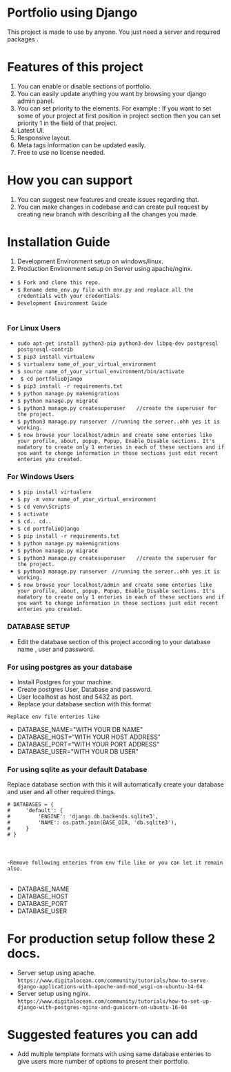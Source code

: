 # Portfolio using Django
This project is made to use by anyone. You just need a server and required packages .
# Features of this project
1. You can enable or disable sections of portfolio.
2. You can easily update anything you want by browsing your django admin panel.
3. You can set priority to the elements. 
   For example : If you want to set some of your project at first position in project section then you can set priority 1 in the field of that project.
5. Latest UI.
6. Responsive layout.
7. Meta tags information can be updated easily.
8. Free to use no license needed.

# How you can support 
1. You can suggest new features and create issues regarding that.
2. You can make changes in codebase and can create pull request by creating new branch with describing all the changes you made.

# Installation Guide
1. Development Environment setup on windows/linux.
2. Production Environment setup on Server using apache/nginx.

- ``` $ Fork and clone this repo. ```
- ```$ Rename demo_env.py file with env.py and replace all the credentials with your credentials```
- ``` Development Environment Guide ```<br><br>
### For Linux Users
- ``` sudo apt-get install python3-pip python3-dev libpq-dev postgresql postgresql-contrib  ``` 
- ``` $ pip3 install virtualenv ```
- ``` $ virtualenv name_of_your_virtual_environment ```
- ``` $ source name_of_your_virtual_environment/bin/activate ```
- ``` $ cd portfolioDjango```
- ``` $ pip3 install -r requirements.txt ```
- ``` $ python manage.py makemigrations ```
- ``` $ python manage.py migrate ```
- ``` $ python3 manage.py createsuperuser  ```               ```  //create the superuser for the project.```
- ``` $ python3 manage.py runserver ```                       ``` //running the server..ohh yes it is working.```
- ``` $ now browse your localhost/admin and create some enteries like your profile, about, popup, Popup, Enable_Disable sections. It's madatory to create only 1 enteries in each of these sections and if you want to change information in those sections just edit recent enteries you created. ```

### For Windows Users

- ``` $ pip install virtualenv ```
- ``` $ py -m venv name_of_your_virtual_environment ```
- ``` $ cd venv\Scripts ```
- ``` $ activate ```
- ``` $ cd.. cd..  ```
- ``` $ cd portfolioDjango ```
- ``` $ pip install -r requirements.txt ```
- ``` $ python manage.py makemigrations ```
- ``` $ python manage.py migrate ```
- ``` $ python3 manage.py createsuperuser  ```               ```  //create the superuser for the project.```
- ``` $ python3 manage.py runserver ```                       ``` //running the server..ohh yes it is working.```
- ``` $ now browse your localhost/admin and create some enteries like your profile, about, popup, Popup, Enable_Disable sections. It's madatory to create only 1 enteries in each of these sections and if you want to change information in those sections just edit recent enteries you created. ```


### DATABASE SETUP

- Edit the database section of this project according to your database name , user and password.

### For using postgres as your database
- Install Postgres for your machine.
- Create postgres User, Database and password.
- User localhost as host and 5432 as port.
- Replace your database section with this format

``` Replace env file enteries like ```
- DATABASE_NAME="WITH YOUR DB NAME"
- DATABASE_HOST="WITH YOUR HOST ADDRESS"
- DATABASE_PORT="WITH YOUR PORT ADDRESS"
- DATABASE_USER="WITH YOUR DB USER"

 
 ### For using sqlite as your default Database
 
Replace database section with this it will automatically create your database and user and all other required things.
 ```
 # DATABASES = {
#     'default': {
#         'ENGINE': 'django.db.backends.sqlite3',
#         'NAME': os.path.join(BASE_DIR, 'db.sqlite3'),
#     }
# }
 ```
 <br><br>
 -``` Remove following enteries from env file like or you can let it remain also. ```<br><br>
- DATABASE_NAME
- DATABASE_HOST
- DATABASE_PORT
- DATABASE_USER
                 
                 
# For production setup follow these 2 docs.

- Server setup using apache.
``` https://www.digitalocean.com/community/tutorials/how-to-serve-django-applications-with-apache-and-mod_wsgi-on-ubuntu-14-04 ```
- Server setup using nginx.
``` https://www.digitalocean.com/community/tutorials/how-to-set-up-django-with-postgres-nginx-and-gunicorn-on-ubuntu-16-04 ```

# Suggested features you can add

- Add multiple template formats with using same database enteries to give users more number of options to present their portfolio.
